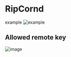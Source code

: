 # RipCornd
example
![example](https://user-images.githubusercontent.com/89057755/226973978-0e59f326-6c99-4ffa-af6e-fb796d8af0e5.png)

## Allowed remote key
![image](https://github.com/Kaptoiiika/RipCornd/assets/89057755/d45a0c51-e871-4cc5-986d-52e602162e99)

